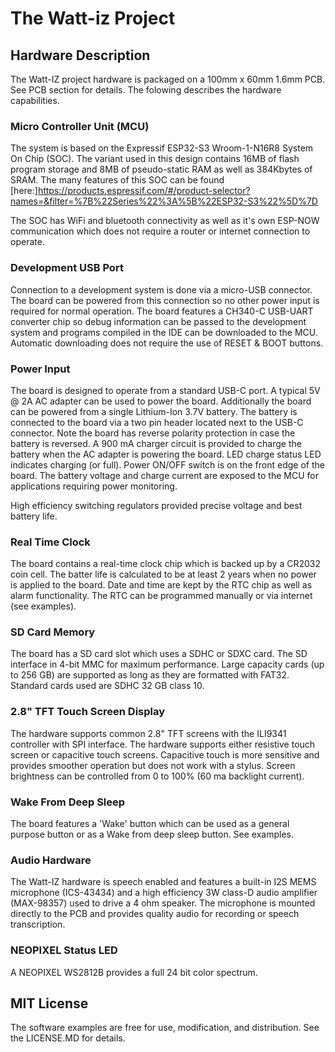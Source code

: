 # The Watt-iz Project

## Hardware Description
The Watt-IZ project hardware is packaged on a 100mm x 60mm 1.6mm PCB. See PCB section for details. The
folowing describes the hardware capabilities.

### Micro Controller Unit (MCU) 
The system is based on the Expressif ESP32-S3 Wroom-1-N16R8 System On Chip (SOC). The variant used in this
design contains 16MB of flash program storage and 8MB of pseudo-static RAM as well as 384Kbytes of SRAM. 
The many features of this SOC can be found [here:]https://products.espressif.com/#/product-selector?names=&filter=%7B%22Series%22%3A%5B%22ESP32-S3%22%5D%7D

The SOC has WiFi and bluetooth connectivity as well as it's own ESP-NOW communication which does not require a 
router or internet connection to operate.

### Development USB Port
Connection to a development system is done via a micro-USB connector. The board can be powered from this connection
so no other power input is required for normal operation.
The board features a CH340-C USB-UART converter chip so debug information can be passed to the development system and
programs compiled in the IDE can be downloaded to the MCU.
Automatic downloading does not require the use of RESET & BOOT buttons.

### Power Input
The board is designed to operate from a standard USB-C port. A typical 5V @ 2A AC adapter can be used to power the board.
Additionally the board can be powered from a single Lithium-Ion 3.7V battery. The battery is connected to the board via
a two pin header located next to the USB-C connector. Note the board has reverse polarity protection in case the battery 
is reversed.
A 900 mA charger circuit is provided to charge the battery when the AC adapter is powering the board. LED charge status 
LED indicates charging (or full). Power ON/OFF switch is on the front edge of the board.
The battery voltage and charge current are exposed to the MCU for applications requiring power monitoring.

High efficiency switching regulators provided precise voltage and best battery life.

### Real Time Clock 
The board contains a real-time clock chip which is backed up by a CR2032 coin cell. The batter life is calculated to be 
at least 2 years when no power is applied to the board.
Date and time are kept by the RTC chip as well as alarm functionality. The RTC can be programmed manually or via internet 
(see examples).

### SD Card Memory
The board has a SD card slot which uses a SDHC or SDXC card. The SD interface in 4-bit MMC for maximum performance. 
Large capacity cards (up to 256 GB) are supported as long as they are formatted with FAT32. Standard cards used are SDHC 
32 GB class 10.

### 2.8" TFT Touch Screen Display
The hardware supports common 2.8" TFT screens with the ILI9341 controller with SPI interface.
The hardware supports either resistive touch screen or capacitive touch screens. Capacitive touch is more sensitive 
and provides smoother operation but does not work with a stylus. 
Screen brightness can be controlled from 0 to 100% (60 ma backlight current).

### Wake From Deep Sleep
The board features a 'Wake' button which can be used as a general purpose button or as a Wake from deep sleep button.
See examples.

### Audio Hardware 
The Watt-IZ hardware is speech enabled and features a built-in I2S MEMS microphone (ICS-43434) and a high efficiency 3W class-D 
audio amplifier (MAX-98357) used to drive a 4 ohm speaker. 
The microphone is mounted directly to the PCB and provides quality audio for recording or speech transcription. 

### NEOPIXEL Status LED
A NEOPIXEL WS2812B provides a full 24 bit color spectrum. 

## MIT License
The software examples are free for use, modification, and distribution. See the LICENSE.MD for details.
